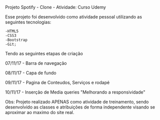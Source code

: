 Projeto Spotify - Clone - Atividade: Curso Udemy

Esse projeto foi desenvolvido como atividade pessoal utilizando as seguintes tecnologias:

	-HTML5
	-CSS3
	-Bootstrap
	-Git;

Tendo as seguintes etapas de criação

07/11/17 - Barra de navegação

08/11/17 - Capa de fundo

09/11/17 - Pagina de Conteudos, Serviços e rodapé

10/11/17 - Inserção de Media queries "Melhorando a responsividade"

Obs: Projeto realizado APENAS como atividade de treinamento, sendo desenvolvido as classes e atribuições de forma independente visando se aproximar ao maximo do site real.
